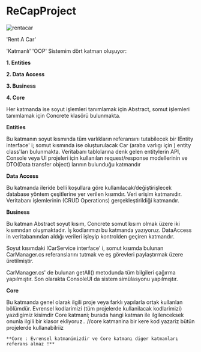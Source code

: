 # ReCapProject 

![rentacar](https://user-images.githubusercontent.com/49093196/108184338-20e78980-711c-11eb-83f6-32aefea7f707.jpg)

 'Rent A Car'
 
'Katmanlı' 'OOP'
 Sistemim dört katman oluşuyor:
 
**1. Entities**

**2. Data Access**

**3. Business**

**4. Core**

Her katmanda ise soyut işlemleri tanımlamak için Abstract, somut işlemleri tanımlamak için Concrete klasörü bulunmakta.

**Entities**

Bu katmanın soyut kısmında tüm varlıkların referansını tutabilecek bir IEntity interface' i; somut kısmında ise oluşturulacak Car (araba varlıgı için ) entity class'ları bulunmakta. Veritabanı tablolarına denk gelen entitylerin API, Console veya UI projeleri için kullanılan request/response modellerinin ve DTO(Data transfer object) larının bulunduğu katmandır

**Data Access**

Bu katmanda ileride belli koşullara göre kullanılacak/değiştirişlecek database yöntem çeşitlerine yer verilen kısımdır. Veri erişim katmanıdır. Veritabanı işlemlerinin (CRUD Operations) gerçekleştirildiği katmandır.

**Business**

Bu katman Abstract soyut kısım, Concrete somut kısım olmak üzere iki kısımndan oluşmaktadır. İş kodlarımızı bu katmanda yazıyoruz. DataAccess in veritabanından aldığı verileri işleyip kontrolden geçiren katmandır.

Soyut kısımdaki ICarService interface' i, somut kısımda bulunan CarManager.cs  referanslarını tutmak ve eş görevleri paylaştırmak üzere üretilmiştir.

CarManager.cs' de bulunan getAll() metodunda tüm bilgileri çağırma yapılmıştır.
Son olarakta ConsoleUI da sistem simülasyonu yapılmıştır.

**Core**

Bu katmanda genel olarak ilgili proje veya farklı yapılarla ortak kullanlan bölümdür.
Evrensel kodlarimizi (tüm projelerde kullanilacak kodlarimizi) yazdigimiz kisimdir Core katmani;
	burada hangi katman ile ilgilenceksek onunla ilgili bir klasor ekliyoruz..
	//core katmanina bir kere kod yazariz bütün projelerde kullanabilriiz
	
	**Core : Evrensel katmanimizdir ve Core katmanı diger katmanları referans almaz !**
